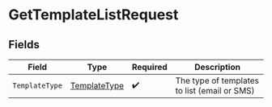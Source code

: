 # GetTemplateListRequest


## Fields

| Field                                                   | Type                                                    | Required                                                | Description                                             |
| ------------------------------------------------------- | ------------------------------------------------------- | ------------------------------------------------------- | ------------------------------------------------------- |
| `TemplateType`                                          | [TemplateType](../../Models/Operations/TemplateType.md) | :heavy_check_mark:                                      | The type of templates to list (email or SMS)            |